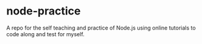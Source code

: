 # node-practice
A repo for the self teaching and practice of Node.js using online tutorials to code along and test for myself.
